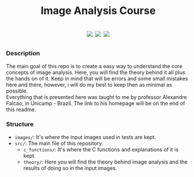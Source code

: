 <h1 align="center"> Image Analysis Course

<p >
   <img src="https://img.shields.io/badge/Author-Felipe%20Araujo-green" #vitrinedev/>
   <img src="https://img.shields.io/badge/Status-Doing-blue" #vitrinedev/>
   <img src="https://img.shields.io/github/last-commit/felipearaujolima/Image-Analysis-Course" #vitrinedev/>
   
   
</p>

</h1>  

### Description 

The main goal of this repo is to create a easy way to understand the core concepts of image analysis. Here, you will find the theory behind it all plus the hands on of it. Keep in mind that will be errors and some small mistakes here and there, however, i will do my best to keep then as minimal as possible.   
Everything that is presented here was taught to me by professor Alexandre Falcao, in Unicamp - Brazil. The link to his homepage will be on the end of this readme.  

### Structure 

- `images/`: It's where the input images used in tests are kept.
- `src/`: The main file of this repository.
  - `c_functions/`: It's where the C functions and explanations of it is kept.
  - `theory/`: Here you will find the theory behind image analysis and the results of doing so in the input images.

